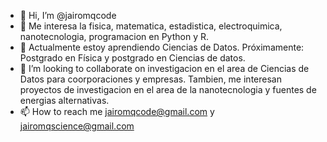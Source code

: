 - 👋 Hi, I’m @jairomqcode
- 👀 Me interesa la fisica, matematica, estadistica, electroquimica, nanotecnologia, programacion en Python y  R.
- 🌱 Actualmente estoy aprendiendo Ciencias de Datos. Próximamente: Postgrado en Física y postgrado en  Ciencias de  datos.
- 💞️ I’m looking to collaborate on  investigacion en el area de Ciencias de Datos  para coorporaciones y empresas.  Tambien, me interesan proyectos de investigacion en el area de la nanotecnologia y  fuentes de energias alternativas.
- 📫 How to reach me  jairomqcode@gmail.com y jairomqscience@gmail.com

<!---
jairomqcode/jairomqcode is a ✨ special ✨ repository because its `README.md` (this file) appears on your GitHub profile.
You can click the Preview link to take a look at your changes.
--->
